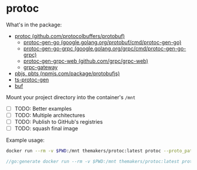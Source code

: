 # protoc

What's in the package:
- [protoc (github.com/protocolbuffers/protobuf)](https://github.com/protocolbuffers/protobuf)
  - [protoc-gen-go (google.golang.org/protobuf/cmd/protoc-gen-go)](https://github.com/protocolbuffers/protobuf-go/tree/master/cmd/protoc-gen-go)
  - [protoc-gen-go-grpc (google.golang.org/grpc/cmd/protoc-gen-go-grpc)](https://github.com/grpc/grpc-go/tree/master/cmd/protoc-gen-go-grpc)
  - [protoc-gen-grpc-web (github.com/grpc/grpc-web)](https://github.com/grpc/grpc-web)
  - [grpc-gateway](https://github.com/grpc-ecosystem/grpc-gateway) 
- [pbjs, pbts (npmjs.com/package/protobufjs)](https://www.npmjs.com/package/protobufjs)
- [ts-protoc-gen](https://github.com/improbable-eng/ts-protoc-gen)
- [buf](https://github.com/bufbuild/buf)

Mount your project directory into the container's `/mnt`


- [ ] TODO: Better examples
- [ ] TODO: Multiple architectures
- [ ] TODO: Publish to GitHub's registries
- [ ] TODO: squash final image

Example usage:

```bash
docker run --rm -v $PWD:/mnt themakers/protoc:latest protoc --proto_path=proto-defs --go_out=. --go_opt=paths=source_relative proto-defs/my.proto
```

```go
//go:generate docker run --rm -v $PWD:/mnt themakers/protoc:latest protoc --proto_path=proto-defs --go_out=. --go_opt=paths=source_relative proto-defs/my.proto
```
